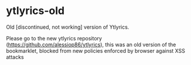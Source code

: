 ytlyrics-old
============

Old [discontinued, not working] version of Ytlyrics. 

Please go to the new ytlyrics repository (https://github.com/alessiop86/ytlyrics), this was an old version
of the bookmarklet, blocked from new policies enforced by browser
against XSS attacks

